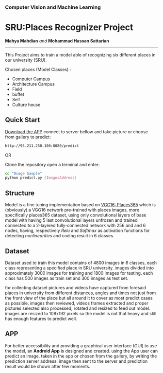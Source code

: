 ###  Computer Vision and Machine Learning

# SRU:Places Recognizer Project

**Mahya Mahdian** _and_
**Mohammad Hassan Sattarian**

---

This Project aims to train a model able of recognizing six different places in our university (SRU).

Chosen places (Model Classes) :

- Computer Campus
- Architecture Campus
- Field
- buffet
- Self
- Culture house

## Quick Start

[Download the APP](https://mhsattarian.com/projects/Places%20Recognizer.apk) connect to server bellow and take picture or choose from gallery to predict:

```html
http://95.211.250.100:8080/predict
```

OR

Clone the repository open a terminal and enter:

```bash
cd "Usage Sample"
python predict.py [ImagesAddress]
```

## Structure

Model is a fine tuning implementation based on [VGG16: Places365](https://github.com/GKalliatakis/Keras-VGG16-places365) which is (obviously) a VGG16 network pre-trained with places images, more specifically places365 dataset, using only convolutional layers of base model with having 5 last convolutional layers unfrozen and trained connected to a 2-layered  fully-connected network with 256 and and 6 nodes, having, respectively _Relu_ and _Softmax_ as activation functions for detecting _nonlinearities_ and coding result in 6 classes.

## Dataset

Dataset used to train this model contains of 
4800 images in 6 classes, each class representing a specified place in SRU university.
images divided into approximately 3000 images for training and 1800 images for testing. each class has 500 images as train set and 300 images as test set.

for collecting dataset pictures and videos have captured from foresaid places in university from different distances, angles and times not just from the front view of the place but all around it to cover as most predict cases as possible.
images then reviewed, videos frames extracted and proper pictures selected also processed, rotated and resized to feed out model. images are resized to 108x192 pixels so the model is not that heavy and still has enough features to predict well.

## APP

For better accessibility and providing a graphical user interface (GUI) to use the model, an **Android App** is designed and created. using the App user can predict an image, taken in the app or chosen from the gallery, by writing the prediction server address. image then sent to the server and prediction result would be shown after few moments.
